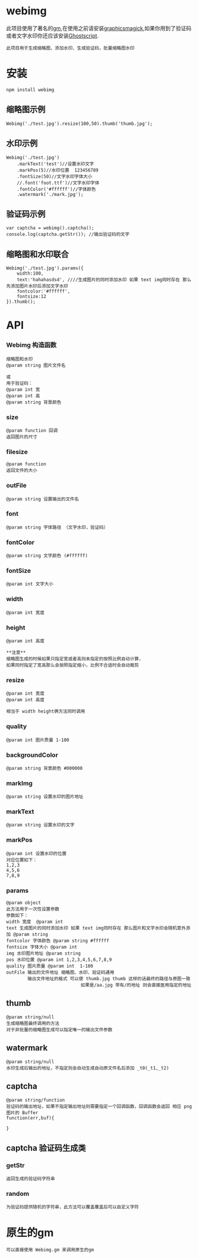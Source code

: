 webimg
======

此项目使用了著名的[gm](https://github.com/aheckmann/gm),在使用之前请安装[graphicsmagick](http://www.graphicsmagick.org/),如果你用到了验证码或者文字水印你还应该安装[Ghostscript](http://www.ghostscript.com/).


	此项目用于生成缩略图、添加水印、生成验证码，批量缩略图水印
# 安装
	
	npm install webimg

## 缩略图示例

	Webimg('./test.jpg').resize(100,50).thumb('thumb.jpg'); 

## 水印示例
	Webimg('./test.jpg')
		.markText('test')//设置水印文字
		.markPos(5)//水印位置  123456789
		.fontSize(50)//文字水印字体大小
		//.font('foot.ttf')//文字水印字体
		.fontColor('#ffffff')//字体颜色
		.watermark('./mark.jpg');

## 验证码示例

	var captcha = webimg().captcha();
	console.log(captcha.getStr()); //输出验证码的文字

## 缩略图和水印联合

	Webimg('./test.jpg').params({
		width:100,  
		text:'hahahasdsd', ////生成图片的同时添加水印 如果 text img同时存在 那么先添加图片水印后添加文字水印
		fontcolor:'#ffffff',
		fontsize:12
	}).thumb();

# API

### Webimg 构造函数
	
	缩略图和水印
	@param string 图片文件名

	或
	用于验证码：
	@param int 宽
	@param int 高
	@param string 背景颜色

### size
	@param function 回调
	返回图片的尺寸

### filesize
	@param function 
	返回文件的大小

### outFile
	@param string 设置输出的文件名 

### font
	@param string 字体路径 （文字水印，验证码）

### fontColor
	@param string 文字颜色 (#ffffff)

### fontSize
	@param int 文字大小 

### width
	@param int 宽度

### height
	@param int 高度

	**注意**
	缩略图生成的时候如果只指定宽或者高则未指定的按照比例自动计算，
	如果同时指定了宽高那么会按照指定缩小，比例不合适时会自动裁剪

### resize
	@param int 宽度
	@param int 高度

	相当于 width height俩方法同时调用

### quality
	@param int 图片质量 1-100

### backgroundColor
	@param string 背景颜色 #000000

### markImg
	@param string 设置水印的图片地址

### markText
	@param string 设置水印的文字

### markPos 
	@param int 设置水印的位置
	对应位置如下：
	1,2,3
	4,5,6
	7,8,9

### params
	@param object
	此方法用于一次性设置参数
	参数如下：
	width 宽度  @param int
	text 生成图片的同时添加水印 如果 text img同时存在 那么图片和文字水印会随机意外添加 @param string
	fontcolor 字体颜色 @param string #ffffff
	fontsize 字体大小 @param int 
	img 水印图片地址 @param string 
	pos 水印位置 @param int 1,2,3,4,5,6,7,8,9
	quality 图片质量 @param int  1-100
	outFile 输出的文件地址 缩略图、水印、验证码通用
			输出文件地址的格式 可以使 thumb.jpg thumb 这样的话最终的路径与原图一致
								如果是/aa.jpg 带有/的地址 则会直接医用指定的地址

## thumb 
	@param string/null
	生成缩略图最终调用的方法
	对于非批量的缩略图生成可以指定唯一的输出文件参数

## watermark
	@param string/null
	水印生成后输出的地址，不指定则会自动生成自动原文件名后添加 _t0(_t1,_t2)

## captcha
	@param string/function
	验证码的输出地址，如果不指定输出地址则需要指定一个回调函数，回调函数会返回 相应 png图片的 Buffer
	function(err,buf){

	}


## captcha 验证码生成类
	
### getStr
	返回生成的验证码字符串

### random
	为验证码提供随机的字符串，此方法可以覆盖覆盖后可以自定义字符


# 原生的gm
	可以直接使用 Webimg.gm 来调用原生的gm